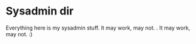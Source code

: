 # Sysadmin dir

Everything here is my sysadmin stuff. It may work, may not. . It may work, may not. :)
